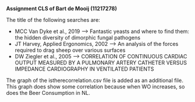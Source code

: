 **Assignment CLS of Bart de Mooij (11217278)**

The title of the following searches are:
* MCC Van Dyke et al., 2019 --> Fantastic yeasts and where to find them: the hidden diversity of dimorphic fungal pathogens
* JT Harvey, Applied Ergonomics, 2002 --> An analysis of the forces required to drag sheep over various surfaces
* DW Ziegler et al., 2005 --> CORRELATION OF CONTINUOUS CARDIAC OUTPUT MEASURED BY A PULMONARY ARTERY CATHETER VERSUS IMPEDANCE CARDIOGRAPHY IN VENTILATED PATIENTS

The graph of the istherecorrelation.csv file is added as an additional file.
This graph does show some correlation because when WO increases, so does the Beer Consumption in NL.



